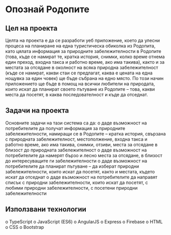# Опознай Родопите

## Цел на проекта 
Целта на проекта е да се разработи уеб приложение, което да улесни процеса на планиране на една туристическа обиколка из Родопита, като цялата информация за природните забележителности в Родопите (това, къде се намират те, кратка история, снимки, колко време отнема един преход, входна такса и работно време, ако има такива), както и за местата за отсядане в околност на всяка природна забележителност (къде се намират, какви стаи се предлагат, каква е цената на една нощувка за един човек) ще бъде събрана на едно място. По този начин приложението ще бъде в помощ на всички любители на природата, които искат да планират своето пътуване из Родопите – това, какви места да посетят, в каква последователност и къде да отседнат.

## Задачи на проекта 
Oсновните задачи на тази система са да:
  o	даде възможност на потребителите да получат информация за природните забележителности, намиращи се в Родопите – кратка история, свързана с природната забележителност, местополжение, входна такса и работно време, ако има такива, снимки, отзиви, места за отсядане в близост до природната забележителност
  o	даде възможност на потребителите да намерят бързо и лесно места за отсядане, в близост до интересуващите ги забележителности
  o	даде възможност на потребителите да планират пътуване – да изберат природни забележителности, които искат да посетят, както и местата, където искат да отседнат
  o	даде възможност на потребителите да направят списък с природни забележителности, които искат да посетят, с любими природни забележителности, с посетени природни забележителности

## Използвани технологии
  o TypeScript
  o JavaScript (ES6)
  o AngularJS
  o Express
  o Firebase
  o HTML
  o CSS
  o Bootstrap
